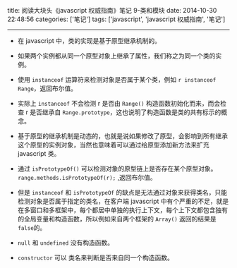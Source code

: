 title: 阅读大块头《javascript 权威指南》笔记 9-类和模块
date: 2014-10-30 22:48:56
categories: ['笔记']
tags: ['javascript', 'javascript 权威指南', '笔记']

---

- 在 javascript 中，类的实现是基于原型继承机制的。

- 如果两个实例都从同一个原型对象上继承了属性，我们称之为同一个类的实例。

- 使用 `instanceof` 运算符来检测对象是否属于某个类，例如 `r instanceof Range`，返回布尔值。

- 实际上 `instanceof` 不会检测 r 是否由 `Range()` 构造函数初始化而来，而会检查 r 是否继承自 `Range.prototype`，这也说明了构造函数是类的共有标示的概念。

- 基于原型的继承机制是动态的，也就是说如果修改了原型，会影响到所有继承这个原型的实例对象，当然也意味着可以通过给原型添加新方法来扩充 javascript 类。

- 通过 `isPrototypeOf()` 可以检测对象的原型链上是否存在某个原型对象。 `range.methods.isPrototypeOf(r);` ,返回布尔值。

- 但是 `instanceof` 和 `isPrototypeOf` 的缺点是无法通过对象来获得类名，只能检测对象是否属于指定的类名，在客户端 javascript 中有个严重的不足，就是在多窗口和多框架中，每个都居中单独的执行上下文，每个上下文都包含独有的全局变量和构造函数，所以例如来自两个框架的 `Array()` 返回的结果是 `false`的。

* `null` 和 `undefined` 没有构造函数。

* `constructor` 可以 类名来判断是否来自同一个构造函数。
